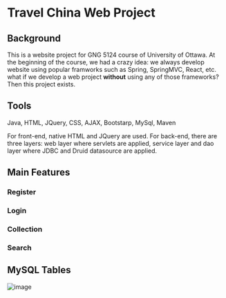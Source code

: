 # Travel China Web Project
## Background
This is a website project for GNG 5124 course of University of Ottawa. At the beginning of the course, we had a crazy idea: we always develop website using popular framworks such as Spring, SpringMVC, React, etc. what if we develop a web project **without** using any of those frameworks? Then this project exists.

## Tools
Java, HTML, JQuery, CSS, AJAX, Bootstarp, MySql, Maven

For front-end, native HTML and JQuery are used. For back-end, there are three layers: web layer where servlets are applied, service layer and dao layer where JDBC and Druid datasource are applied.

## Main Features
### Register

### Login

### Collection

### Search

## MySQL Tables
![image](https://user-images.githubusercontent.com/81521033/179344168-cb800c93-1aa9-4d7b-a331-9ebf372afea5.png)
